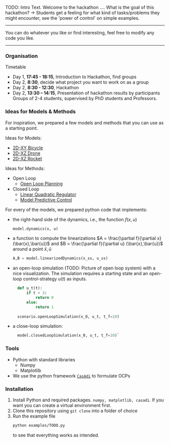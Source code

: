 TODO: Intro Text. Welcome to the hackathon ....
What is the goal of this hackathon? -> Students get a feeling for what kind of tasks/problems they might encounter, see the 'power of control' on simple examples.

---
You can do whatever you like or find interesting, feel free to modify any code you like.

----


### Organisation
Timetable
- Day 1, **17:45 - 18:15**, Introduction to Hackathon, find groups
- Day 2, **8:30**, decide what project you want to work on as a group
- Day 2, **8:30 - 12:30**, Hackathon
- Day 2, **13:30 – 14:15**, Presentation of hackathon results by participants
Groups of 2-4 students, supervised by PhD students and Professors.

### Ideas for Models & Methods

For inspiration, we prepared a few models and methods that you can use as a starting point. 

Ideas for Models:
- [2D-XY Bicycle](documentation/Scenario%20-%202D-XY%20Bicycle%20Control.md)
- [2D-XZ Drone](documentation/Scenario%20-%202D-XZ%20Drone%20Control.md)
- [2D-XZ Rocket](documentation/Scenario%20-%202D-XZ%20Rocket%20Control.md)

Ideas for Methods:
- Open Loop
	- [Open Loop Planning](documentation/Method%20-%20Open%20Loop%20Planning.md)
- Closed Loop
	- [Linear Quadratic Regulator](documentation/Method%20-%20LQR%20Controller.md)
	- [Model Predictive Control](documentation/Method%20-%20Model%20Predictive%20Control.md)
	
For every of the models, we prepared python code that implements:
- the right-hand side of the dynamics, i.e., the function $f(x,u)$
  ```python
  model.dynamics(x, u)
  ```
- a function to compute the linearizations $A = \frac{\partial f}{\partial x} (\bar{x},\bar{u})$ and $B = \frac{\partial f}{\partial u} (\bar{x},\bar{u})$ around a point $\bar{x}, \bar{u}$
  ```python
  A,B = model.linearizedDynamics(x_ss, u_ss)
  ```

- an open-loop simulation (TODO: Picture of open loop system) with a nice visualization. The simulation requires a starting state and an open-loop control-strategy $u(t)$ as inputs.
  ```python
	def u_t(t):
		if t < 3:
			return 0
		else:
			return 1
			
	scenario.openLoopSimulation(x_0, u_t, t_f=10)
	```
- a close-loop simulation:
  ```python
	model.closedLoopSimulation(x_0, u_t, t_f=10)`
	```


### Tools
- Python with standard libraries
	- Numpy
	- Matplotlib
- We use the python framework [`CasAdi`](https://web.casadi.org/) to formulate OCPs
### Installation

1. Install Python and required packages. `numpy, matplotlib, casadi`. If you want you can create a virtual environment first.
2. Clone this repository using `git clone` into a folder of choice
3. Run the example file
	```bash
	python examples/TODO.py
	```
	to see that everything works as intended.